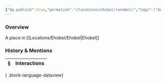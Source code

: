 ```yaml
---
{"dg-publish":true,"permalink":"/locations/ehobel/renabel/","tags":["Undiscovered"],"updated":"2025-06-11T21:42:40.693+01:00"}
---
```


### Overview
A place in [[Locations/Ehobel/Ehobel\|Ehobel]]

### History & Mentions
| § | Interactions |
| - | ------------ |

{ .block-language-dataview}